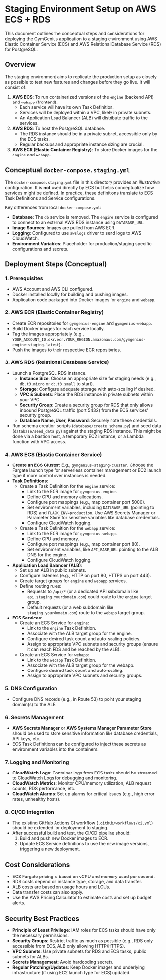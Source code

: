# Staging Environment Setup on AWS ECS + RDS

This document outlines the conceptual steps and considerations for deploying the GymGenius application to a staging environment using AWS Elastic Container Service (ECS) and AWS Relational Database Service (RDS) for PostgreSQL.

## Overview

The staging environment aims to replicate the production setup as closely as possible to test new features and changes before they go live. It will consist of:

1.  **AWS ECS**: To run containerized versions of the `engine` (backend API) and `webapp` (frontend).
    *   Each service will have its own Task Definition.
    *   Services will be deployed within a VPC, likely in private subnets.
    *   An Application Load Balancer (ALB) will distribute traffic to the services.
2.  **AWS RDS**: To host the PostgreSQL database.
    *   The RDS instance should be in a private subnet, accessible only by the ECS tasks.
    *   Regular backups and appropriate instance sizing are crucial.
3.  **AWS ECR (Elastic Container Registry)**: To store Docker images for the `engine` and `webapp`.

## Conceptual `docker-compose.staging.yml`

The `docker-compose.staging.yml` file in this directory provides an *illustrative* configuration. It is **not** used directly by ECS but helps conceptualize how services might be defined. In practice, these definitions translate to ECS Task Definitions and Service configurations.

Key differences from local `docker-compose.yml`:
*   **Database**: The `db` service is removed. The `engine` service is configured to connect to an external AWS RDS instance using `DATABASE_URL`.
*   **Image Sources**: Images are pulled from AWS ECR.
*   **Logging**: Configured to use `awslogs` driver to send logs to AWS CloudWatch.
*   **Environment Variables**: Placeholder for production/staging specific configurations and secrets.

## Deployment Steps (Conceptual)

### 1. Prerequisites
*   AWS Account and AWS CLI configured.
*   Docker installed locally for building and pushing images.
*   Application code packaged into Docker images for `engine` and `webapp`.

### 2. AWS ECR (Elastic Container Registry)
*   Create ECR repositories for `gymgenius-engine` and `gymgenius-webapp`.
*   Build Docker images for each service locally.
*   Tag the images appropriately (e.g., `YOUR_ACCOUNT_ID.dkr.ecr.YOUR_REGION.amazonaws.com/gymgenius-engine:staging-latest`).
*   Push the images to their respective ECR repositories.

### 3. AWS RDS (Relational Database Service)
*   Launch a PostgreSQL RDS instance.
    *   **Instance Size**: Choose an appropriate size for staging needs (e.g., `db.t3.micro` or `db.t3.small` to start).
    *   **Storage**: Configure adequate storage with auto-scaling if desired.
    *   **VPC & Subnets**: Place the RDS instance in private subnets within your VPC.
    *   **Security Group**: Create a security group for RDS that only allows inbound PostgreSQL traffic (port 5432) from the ECS services' security group.
    *   **Database Name, User, Password**: Securely note these credentials.
*   Run schema creation scripts (`database/create_schema.py`) and seed data (`database/seed_data.py`) against the staging RDS instance. This might be done via a bastion host, a temporary EC2 instance, or a Lambda function with VPC access.

### 4. AWS ECS (Elastic Container Service)

*   **Create an ECS Cluster**: E.g., `gymgenius-staging-cluster`. Choose the Fargate launch type for serverless container management or EC2 launch type if more control over instances is needed.
*   **Task Definitions**:
    *   Create a Task Definition for the `engine` service:
        *   Link to the ECR image for `gymgenius-engine`.
        *   Define CPU and memory allocations.
        *   Configure port mappings (e.g., map container port 5000).
        *   Set environment variables, including `DATABASE_URL` (pointing to RDS) and `FLASK_ENV=production`. Use AWS Secrets Manager or Parameter Store for sensitive variables like database credentials.
        *   Configure CloudWatch logging.
    *   Create a Task Definition for the `webapp` service:
        *   Link to the ECR image for `gymgenius-webapp`.
        *   Define CPU and memory.
        *   Configure port mappings (e.g., map container port 80).
        *   Set environment variables, like `API_BASE_URL` pointing to the ALB DNS for the engine.
        *   Configure CloudWatch logging.
*   **Application Load Balancer (ALB)**:
    *   Set up an ALB in public subnets.
    *   Configure listeners (e.g., HTTP on port 80, HTTPS on port 443).
    *   Create target groups for `engine` and `webapp` services.
    *   Define routing rules:
        *   Requests to `/api/*` (or a dedicated API subdomain like `api.staging.yourdomain.com`) could route to the `engine` target group.
        *   Default requests (or a web subdomain like `staging.yourdomain.com`) route to the `webapp` target group.
*   **ECS Services**:
    *   Create an ECS Service for `engine`:
        *   Link to the `engine` Task Definition.
        *   Associate with the ALB target group for the engine.
        *   Configure desired task count and auto-scaling policies.
        *   Assign to appropriate VPC subnets and security groups (ensure it can reach RDS and be reached by the ALB).
    *   Create an ECS Service for `webapp`:
        *   Link to the `webapp` Task Definition.
        *   Associate with the ALB target group for the webapp.
        *   Configure desired task count and auto-scaling.
        *   Assign to appropriate VPC subnets and security groups.

### 5. DNS Configuration
*   Configure DNS records (e.g., in Route 53) to point your staging domain(s) to the ALB.

### 6. Secrets Management
*   **AWS Secrets Manager** or **AWS Systems Manager Parameter Store** should be used to store sensitive information like database credentials, API keys, etc.
*   ECS Task Definitions can be configured to inject these secrets as environment variables into the containers.

### 7. Logging and Monitoring
*   **CloudWatch Logs**: Container logs from ECS tasks should be streamed to CloudWatch Logs for debugging and monitoring.
*   **CloudWatch Metrics**: Monitor CPU/memory utilization, ALB request counts, RDS performance, etc.
*   **CloudWatch Alarms**: Set up alarms for critical issues (e.g., high error rates, unhealthy hosts).

### 8. CI/CD Integration
*   The existing GitHub Actions CI workflow (`.github/workflows/ci.yml`) should be extended for deployment to staging.
*   After successful build and test, the CI/CD pipeline should:
    1.  Build and push new Docker images to ECR.
    2.  Update ECS Service definitions to use the new image versions, triggering a new deployment.

## Cost Considerations
*   ECS Fargate pricing is based on vCPU and memory used per second.
*   RDS costs depend on instance type, storage, and data transfer.
*   ALB costs are based on usage hours and LCUs.
*   Data transfer costs can also apply.
*   Use the AWS Pricing Calculator to estimate costs and set up budget alerts.

## Security Best Practices
*   **Principle of Least Privilege**: IAM roles for ECS tasks should have only the necessary permissions.
*   **Security Groups**: Restrict traffic as much as possible (e.g., RDS only accessible from ECS, ALB only allowing HTTP/HTTPS).
*   **VPC Subnets**: Use private subnets for RDS and ECS tasks, public subnets for ALBs.
*   **Secrets Management**: Avoid hardcoding secrets.
*   **Regular Patching/Updates**: Keep Docker images and underlying infrastructure (if using EC2 launch type for ECS) updated.
